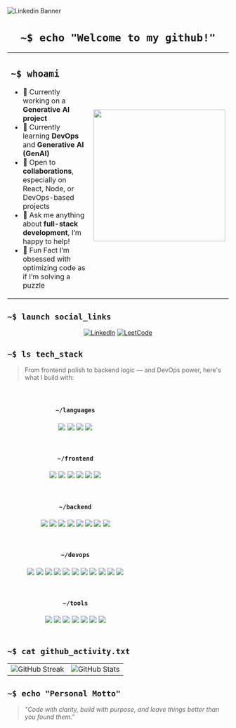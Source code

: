 ![Linkedin Banner](https://github.com/user-attachments/assets/6b147a54-0cb3-4b8b-b453-9bd502584e8e)
<h1 align="center"><code>~$ echo "Welcome to my github!"</code></h1>

<div align="center">
  <table>
    <tr>
      <td width="55%" valign="top">
        <h2><code>~$ whoami</code></h2>
        <ul>
          <li>🔭 Currently working on a <strong>Generative AI project</strong></li>
          <li>🌱 Currently learning <strong>DevOps</strong> and <strong>Generative AI (GenAI)</strong></li>
          <li>🤝 Open to <strong>collaborations</strong>, especially on React, Node, or DevOps-based projects</li>
          <li>💬 Ask me anything about <strong>full-stack development</strong>, I’m happy to help!</li>
          <li>🧩 Fun Fact I’m obsessed with optimizing code as if I’m solving a puzzle</li>
        </ul>
      </td>
      <td width="45%" align="center">
        <img src="https://media2.giphy.com/media/v1.Y2lkPTc5MGI3NjExY210ZW5ta3NocHI2a3Jxc2FpYmRnZ2UxNnRmMHN3eDFsZDg0enlqMSZlcD12MV9pbnRlcm5hbF9naWZfYnlfaWQmY3Q9Zw/78XCFBGOlS6keY1Bil/giphy.gif" width="300px" />
      </td>
    </tr>
  </table>
</div>

<h2><code>~$ launch social_links</code></h2>

<div align="center">

[![LinkedIn](https://img.shields.io/badge/LinkedIn-%230077B5.svg?style=for-the-badge&logo=linkedin&logoColor=white)](https://www.linkedin.com/in/daniyalahmed-dev/)
[![LeetCode](https://img.shields.io/badge/LeetCode-FFA116?style=for-the-badge&logo=leetcode&logoColor=white)](https://leetcode.com/u/daniyalahmed21/)

</div>

## <code>~$ ls tech_stack</code>

> From frontend polish to backend logic — and DevOps power, here's what I build with:

<div align="center">
<table style="width: 90%; border-collapse: separate; border-spacing: 10px;">

<tr>
<td colspan="4" align="center" style="padding: 10px;">
<h4><code>~/languages</code></h4>
<img src="https://img.shields.io/badge/javascript-%23323330.svg?style=for-the-badge&logo=javascript&logoColor=%23F7DF1E" />
<img src="https://img.shields.io/badge/typescript-%23007ACC.svg?style=for-the-badge&logo=typescript&logoColor=white" />
<img src="https://img.shields.io/badge/python-3670A0?style=for-the-badge&logo=python&logoColor=ffdd54" />
<img src="https://img.shields.io/badge/c++-%2300599C.svg?style=for-the-badge&logo=c%2B%2B&logoColor=white" />
</td>
</tr>

<tr>
<td colspan="4" align="center" style="padding: 10px;">
<h4><code>~/frontend</code></h4>
<img src="https://img.shields.io/badge/react-%2320232a.svg?style=for-the-badge&logo=react&logoColor=%2361DAFB" />
<img src="https://img.shields.io/badge/next.js-black?style=for-the-badge&logo=next.js&logoColor=white" />
<img src="https://img.shields.io/badge/tailwindcss-%2338B2AC.svg?style=for-the-badge&logo=tailwind-css&logoColor=white" />
<img src="https://img.shields.io/badge/shadcn/ui-%2338B2AC.svg?style=for-the-badge&logo=radix-ui&logoColor=white" />
<img src="https://img.shields.io/badge/redux-%23593d88.svg?style=for-the-badge&logo=redux&logoColor=white" />
<img src="https://img.shields.io/badge/TanStack%20Query-FF4154?style=for-the-badge&logo=react-query&logoColor=white" />
</td>
</tr>

<tr>
<td colspan="4" align="center" style="padding: 10px;">
<h4><code>~/backend</code></h4>
<img src="https://img.shields.io/badge/node.js-6DA55F?style=for-the-badge&logo=node.js&logoColor=white" />
<img src="https://img.shields.io/badge/express.js-%23404d59.svg?style=for-the-badge&logo=express&logoColor=white" />
<img src="https://img.shields.io/badge/fastify-%23000000.svg?style=for-the-badge&logo=fastify&logoColor=white" />
<img src="https://img.shields.io/badge/mongodb-%234ea94b.svg?style=for-the-badge&logo=mongodb&logoColor=white" />
<img src="https://img.shields.io/badge/mysql-%2300000f.svg?style=for-the-badge&logo=mysql&logoColor=white" />
<img src="https://img.shields.io/badge/prisma-2D3748?style=for-the-badge&logo=prisma&logoColor=white" />
<img src="https://img.shields.io/badge/graphql-E10098?style=for-the-badge&logo=graphql&logoColor=white" />
<img src="https://img.shields.io/badge/redis-%23DD0031.svg?style=for-the-badge&logo=redis&logoColor=white" />
</td>
</tr>

<tr>
<td colspan="4" align="center" style="padding: 10px;">
<h4><code>~/devops</code></h4>
<img src="https://img.shields.io/badge/docker-2496ED?style=for-the-badge&logo=docker&logoColor=white" />
<img src="https://img.shields.io/badge/kubernetes-326CE5?style=for-the-badge&logo=kubernetes&logoColor=white" />
<img src="https://img.shields.io/badge/nginx-%23009639.svg?style=for-the-badge&logo=nginx&logoColor=white" />
<img src="https://img.shields.io/badge/jenkins-D24939?style=for-the-badge&logo=jenkins&logoColor=white" />
<img src="https://img.shields.io/badge/github%20actions-2088FF?style=for-the-badge&logo=githubactions&logoColor=white" />
<img src="https://img.shields.io/badge/ansible-EE0000?style=for-the-badge&logo=ansible&logoColor=white" />
<img src="https://img.shields.io/badge/terraform-7B42BC?style=for-the-badge&logo=terraform&logoColor=white" />
<img src="https://img.shields.io/badge/aws-%23FF9900.svg?style=for-the-badge&logo=amazon-aws&logoColor=white" />
<img src="https://img.shields.io/badge/prometheus-E6522C?style=for-the-badge&logo=prometheus&logoColor=white" />
<img src="https://img.shields.io/badge/grafana-F46800?style=for-the-badge&logo=grafana&logoColor=white" />
<img src="https://img.shields.io/badge/ci/cd-%230A0A0A.svg?style=for-the-badge&logo=gitlab&logoColor=white" />
</td>
</tr>

<tr>
<td colspan="4" align="center" style="padding: 10px;">
<h4><code>~/tools</code></h4>
<img src="https://img.shields.io/badge/postman-FF6C37?style=for-the-badge&logo=postman&logoColor=white" />
<img src="https://img.shields.io/badge/git-F05032?style=for-the-badge&logo=git&logoColor=white" />
<img src="https://img.shields.io/badge/vercel-%23000000.svg?style=for-the-badge&logo=vercel&logoColor=white" />
<img src="https://img.shields.io/badge/k6-6946F6?style=for-the-badge&logo=k6&logoColor=white" />
<img src="https://img.shields.io/badge/jest-%23C21325.svg?style=for-the-badge&logo=jest&logoColor=white" />
<img src="https://img.shields.io/badge/vscode-0078d7?style=for-the-badge&logo=visual%20studio%20code&logoColor=white" />
<img src="https://img.shields.io/badge/linux-FCC624?style=for-the-badge&logo=linux&logoColor=black" />
</td>
</tr>

</table>
</div>


<h2><code>~$ cat github_activity.txt</code></h2>

<div align="center">
  <table>
    <tr>
      <td align="center">
  <img src="https://github-readme-streak-stat-taupe.vercel.app?user=daniyalahmed21&theme=dark&date_format=j%20M%5B%20Y%5D" alt="GitHub Streak" />
      </td>
      <td align="center">
        
 <img src="https://github-readme-stat-lemon.vercel.app/api?username=daniyalahmed21&theme=dark&rank_icon=github" alt="GitHub Stats" />
      </td>
    </tr>
  </table>
</div>

<h2><code>~$ echo "Personal Motto"</code></h2>

<blockquote>
<i>"Code with clarity, build with purpose, and leave things better than you found them."</i>
</blockquote>
